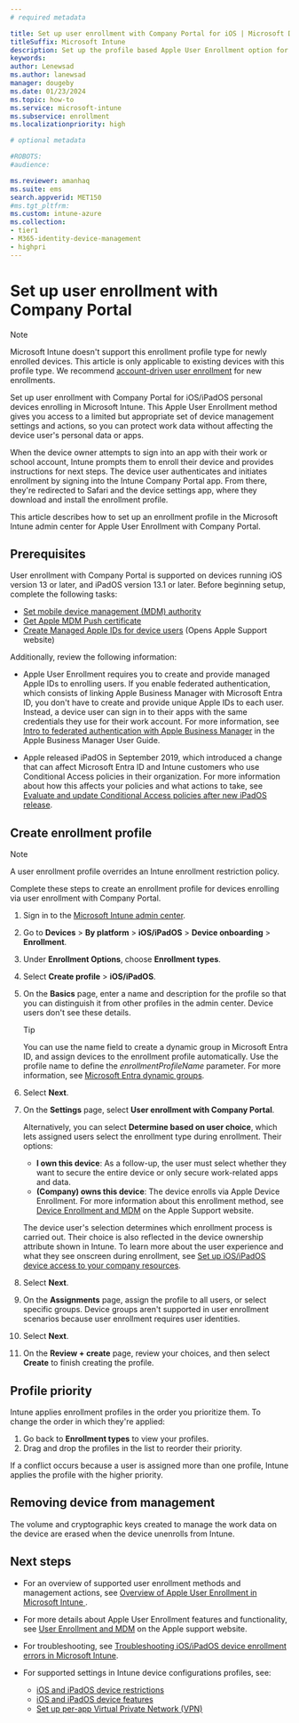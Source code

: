```yaml
---
# required metadata

title: Set up user enrollment with Company Portal for iOS | Microsoft Docs
titleSuffix: Microsoft Intune
description: Set up the profile based Apple User Enrollment option for personal devices enrolling in Microsoft Intune.
keywords:
author: Lenewsad
ms.author: lanewsad
manager: dougeby
ms.date: 01/23/2024
ms.topic: how-to
ms.service: microsoft-intune
ms.subservice: enrollment
ms.localizationpriority: high

# optional metadata

#ROBOTS:
#audience:

ms.reviewer: amanhaq
ms.suite: ems
search.appverid: MET150
#ms.tgt_pltfrm:
ms.custom: intune-azure
ms.collection:
- tier1
- M365-identity-device-management
- highpri
---
```


# Set up user enrollment with Company Portal  

>[!NOTE]
> Microsoft Intune doesn't support this enrollment profile type for newly enrolled devices. This article is only applicable to existing devices with this profile type. We recommend [account-driven user enrollment](apple-account-driven-user-enrollment.md) for new enrollments.  

Set up user enrollment with Company Portal for iOS/iPadOS personal devices enrolling in Microsoft Intune. This Apple User Enrollment method gives you access to a limited but appropriate set of device management settings and actions, so you can protect work data without affecting the device user's personal data or apps. 

When the device owner attempts to sign into an app with their work or school account, Intune prompts them to enroll their device and provides instructions for next steps. The device user authenticates and initiates enrollment by signing into the Intune Company Portal app. From there, they're redirected to Safari and the device settings app, where they download and install the enrollment profile. 

This article describes how to set up an enrollment profile in the Microsoft Intune admin center for Apple User Enrollment with Company Portal. 

## Prerequisites
User enrollment with Company Portal is supported on devices running iOS version 13 or later, and iPadOS version 13.1 or later. Before beginning setup, complete the following tasks:    

- [Set mobile device management (MDM) authority](../fundamentals/mdm-authority-set.md)
- [Get Apple MDM Push certificate](apple-mdm-push-certificate-get.md)
- [Create Managed Apple IDs for device users](https://support.apple.com/en-us/HT210737) (Opens Apple Support website)  

Additionally, review the following information:    

* Apple User Enrollment requires you to create and provide managed Apple IDs to enrolling users. If you enable federated authentication, which consists of linking Apple Business Manager with Microsoft Entra ID, you don't have to create and provide unique Apple IDs to each user. Instead, a device user can sign in to their apps with the same credentials they use for their work account. For more information, see [Intro to federated authentication with Apple Business Manager](https://support.apple.com/guide/apple-business-manager/intro-to-federated-authentication-axmb19317543/1/web/1) in the Apple Business Manager User Guide.

* Apple released iPadOS in September 2019, which introduced a change that can affect Microsoft Entra ID and Intune customers who use Conditional Access policies in their organization. For more information about how this affects your policies and what actions to take, see [Evaluate and update Conditional Access policies after new iPadOS release](https://support.microsoft.com/topic/action-required-evaluate-and-update-conditional-access-policies-after-new-ipados-release-23795067-9048-62ad-a5bd-ad63995fc488).  

## Create enrollment profile   

> [!NOTE]
> A user enrollment profile overrides an Intune enrollment restriction policy.  

Complete these steps to create an enrollment profile for devices enrolling via user enrollment with Company Portal.  

1. Sign in to the [Microsoft Intune admin center](https://go.microsoft.com/fwlink/?linkid=2109431).
2. Go to **Devices** > **By platform** > **iOS/iPadOS** > **Device onboarding** > **Enrollment**. 
3. Under **Enrollment Options**, choose **Enrollment types**. 
4. Select **Create profile** > **iOS/iPadOS**.  
5. On the **Basics** page, enter a name and description for the profile so that you can distinguish it from other profiles in the admin center. Device users don't see these details. 

     >[!TIP]
     > You can use the name field to create a dynamic group in Microsoft Entra ID, and assign devices to the enrollment profile automatically. Use the profile name to define the *enrollmentProfileName* parameter. For more information, see [Microsoft Entra dynamic groups](/azure/active-directory/users-groups-roles/groups-dynamic-membership#rules-for-devices).  

6. Select **Next**.
  
7. On the **Settings** page, select **User enrollment with Company Portal**. 
  
   Alternatively, you can select **Determine based on user choice**, which lets assigned users select the enrollment type during enrollment. Their options:   

   * **I own this device**: As a follow-up, the user must select whether they want to secure the entire device or only secure work-related apps and data. 
   * **(Company) owns this device**: The device enrolls via Apple Device Enrollment. For more information about this enrollment method, see [Device Enrollment and MDM](https://support.apple.com/guide/deployment/device-enrollment-and-mdm-depd1c27dfe6/web) on the Apple Support website.   

   The device user's selection determines which enrollment process is carried out. Their choice is also reflected in the device ownership attribute shown in Intune. To learn more about the user experience and what they see onscreen during enrollment, see [Set up iOS/iPadOS device access to your company resources](../user-help/enroll-your-device-in-intune-ios.md).  
    
8. Select **Next**.  

9. On the **Assignments** page, assign the profile to all users, or select specific groups. Device groups aren't supported in user enrollment scenarios because user enrollment requires user identities.  

10. Select **Next**.  

11. On the **Review + create** page, review your choices, and then select **Create** to finish creating the profile.  

## Profile priority  

Intune applies enrollment profiles in the order you prioritize them. To change the order in which they're applied:    
1. Go back to **Enrollment types** to view your profiles.  
2. Drag and drop the profiles in the list to reorder their priority.  

If a conflict occurs because a user is assigned more than one profile, Intune applies the profile with the higher priority.  

## Removing device from management  
The volume and cryptographic keys created to manage the work data on the device are erased when the device unenrolls from Intune.  

## Next steps  
* For an overview of supported user enrollment methods and management actions, see [Overview of Apple User Enrollment in Microsoft Intune ](ios-user-enrollment-supported-actions.md).  

* For more details about Apple User Enrollment features and functionality, see [User Enrollment and MDM](https://support.apple.com/guide/deployment/user-enrollment-and-mdm-dep23db2037d/web) on the Apple support website.   

* For troubleshooting, see [Troubleshooting iOS/iPadOS device enrollment errors in Microsoft Intune](/troubleshoot/mem/intune/device-enrollment/troubleshoot-ios-enrollment-errors).  

* For supported settings in Intune device configurations profiles, see:   

   * [iOS and iPadOS device restrictions](../configuration/device-restrictions-ios.md)
   * [iOS and iPadOS device features](../configuration/ios-device-features-settings.md)  
   * [Set up per-app Virtual Private Network (VPN)](../configuration/vpn-setting-configure-per-app.md)  
